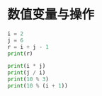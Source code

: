 # 数值变量与操作

```python
i = 2
j = 6
r = i + j - 1
print(r)

print(i * j)
print(j / i)
print(10 % 3)
print(10 % (i + 1))
```